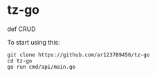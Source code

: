 # tz-go

def CRUD

To start using this:
```
git clone https://github.com/ar123789456/tz-go
cd tz-go
go run cmd/api/main.go 
```

